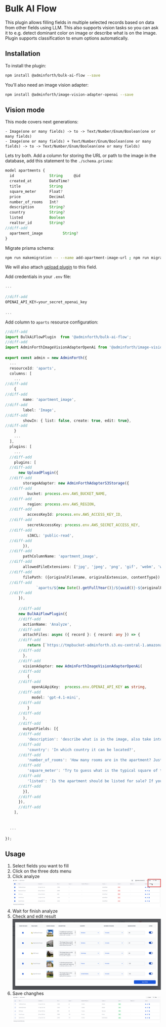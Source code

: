 # Bulk AI Flow

This plugin allows filling fields in multiple selected records based on data from other fields using LLM.
This also supports vision tasks so you can ask it to e.g. detect dominant color on image or describe what is on the image. Plugin supports classification to enum options automatically.

## Installation

To install the plugin:

```bash
npm install @adminforth/bulk-ai-flow --save
```

You'll also need an image vision adapter:

```bash
npm install @adminforth/image-vision-adapter-openai --save
```


## Vision mode

This mode covers next generations:

```
- Image(one or many fields) -> to -> Text/Number/Enum/Boolean(one or many fields)
- Image(one or many fields) + Text/Number/Enum/Boolean(one or many fields) -> to -> Text/Number/Enum/Boolean(one or many fields)
```

Lets try both. Add a column for storing the URL or path to the image in the database, add this statement to the `./schema.prisma`:

```ts title="./schema.prisma"
model apartments {
  id                String     @id
  created_at        DateTime?
  title             String
  square_meter      Float?
  price             Decimal
  number_of_rooms   Int?
  description       String?
  country           String?
  listed            Boolean
  realtor_id        String?
//diff-add
  apartment_image         String?
}
```

Migrate prisma schema:

```bash
npm run makemigration -- --name add-apartment-image-url ; npm run migrate:local
```

We will also attach [upload plugin](/docs/tutorial/Plugins/upload/) to this field.


Add credentials in your `.env` file:
```ts title=".env"
...

//diff-add
OPENAI_API_KEY=your_secret_openai_key

...
```


Add column to `aparts` resource configuration:

```ts title="./resources/apartments.ts"
//diff-add
import BulkAiFlowPlugin  from '@adminforth/bulk-ai-flow';
//diff-add
import AdminForthImageVisionAdapterOpenAi from '@adminforth/image-vision-adapter-openai';

export const admin = new AdminForth({
  ...
  resourceId: 'aparts',
  columns: [
    ...
//diff-add
    {
//diff-add
        name: 'apartment_image',
//diff-add
        label: 'Image',
//diff-add
        showIn: { list: false, create: true, edit: true},
//diff-add
    }
    ...
  ],
  plugins: [
    ...
  //diff-add
    plugins: [
  //diff-add
      new UploadPlugin({
  //diff-add
        storageAdapter: new AdminForthAdapterS3Storage({
  //diff-add
          bucket: process.env.AWS_BUCKET_NAME,
  //diff-add
          region: process.env.AWS_REGION,
  //diff-add
          accessKeyId: process.env.AWS_ACCESS_KEY_ID,
  //diff-add
          secretAccessKey: process.env.AWS_SECRET_ACCESS_KEY,
  //diff-add
          s3ACL: 'public-read',
  //diff-add
        }),
  //diff-add
        pathColumnName: 'apartment_image',
  //diff-add
        allowedFileExtensions: ['jpg', 'jpeg', 'png', 'gif', 'webm', 'webp'],
  //diff-add
        filePath: ({originalFilename, originalExtension, contentType}) => 
  //diff-add
              `aparts/${new Date().getFullYear()}/${uuid()}-${originalFilename}.${originalExtension}`,
  //diff-add
      }),

      //diff-add
      new BulkAiFlowPlugin({
      //diff-add
        actionName: 'Analyze',
      //diff-add
        attachFiles: async ({ record }: { record: any }) => {
      //diff-add
          return [`https://tmpbucket-adminforth.s3.eu-central-1.amazonaws.com/${record.apartment_image}`];
      //diff-add
        },
      //diff-add
        visionAdapter: new AdminForthImageVisionAdapterOpenAi(
      //diff-add
          {
      //diff-add
            openAiApiKey:  process.env.OPENAI_API_KEY as string,
      //diff-add
            model: 'gpt-4.1-mini',
      //diff-add
          }
      //diff-add
        ),
      //diff-add
        outputFields: [{ 
      //diff-add
          'description': 'describe what is in the image, also take into account that price is {{price}}', 
      //diff-add
          'country': 'In which country it can be located?', 
      //diff-add
          'number_of_rooms': 'How many rooms are in the apartment? Just try to guess what is a typical one. If you do not know, just guess',
      //diff-add
          'square_meter': 'Try to guess what is the typical square of the apartment in square meters? If you do not know, just guess',
      //diff-add
          'listed': 'Is the apartment should be listed for sale? If you do not know, just guess, return boolean value',
      //diff-add
        }],
      //diff-add
      }),
      //diff-add
    ],

  
  ...

});
```

## Usage
1. Select fields you want to fill
2. Click on the three dots menu
3. Click analyze 
![alt text](Bulk-vision-1.png)
4. Wait for finish analyze
5. Check and edit result
![alt text](Bulk-vision-2.png)
6. Save changhes
![alt text](Bulk-vision-3.png)

